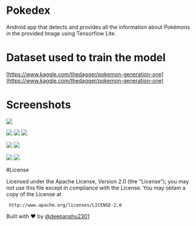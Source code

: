 # Pokedex
Android app that detects and provides all the information about Pokémons in the provided Image using Tensorflow Lite. 

# Dataset used to train the model

[https://www.kaggle.com/thedagger/pokemon-generation-one](https://www.kaggle.com/thedagger/pokemon-generation-one)

# Screenshots 
![](https://i.imgur.com/YQFK5Zx.png) 

![](https://i.imgur.com/5XrqjeQ.jpg?2) 
![](https://i.imgur.com/Phm0Qc5.jpg?1) 
![](https://i.imgur.com/lPXtb4x.jpg?1) 

![](https://i.imgur.com/zcphE4f.jpg?1) 
![](https://i.imgur.com/l5vfErX.jpg?1)

![](https://i.imgur.com/wFO5wnF.jpg?1) 
![](https://i.imgur.com/L6bMqQc.jpg?1)


#License

 Licensed under the Apache License, Version 2.0 (the "License");
 you may not use this file except in compliance with the License.
 You may obtain a copy of the License at

     http://www.apache.org/licenses/LICENSE-2.0


Built with ❤️ by [@deepanshu2301](https://github.com/deepanshu2301)
